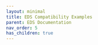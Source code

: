 ```yaml
---
layout: minimal
title: EDS Compatibility Examples
parent: EDS Documentation
nav_order: 5
has_children: true
---
```

